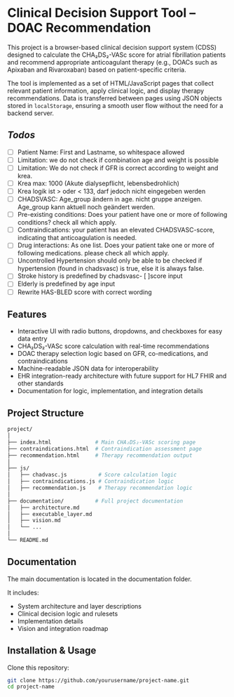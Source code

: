 # Clinical Decision Support Tool – DOAC Recommendation

This project is a browser-based clinical decision support system (CDSS) designed to calculate the CHA₂DS₂-VASc score for atrial fibrillation patients and recommend appropriate anticoagulant therapy (e.g., DOACs such as Apixaban and Rivaroxaban) based on patient-specific criteria.

The tool is implemented as a set of HTML/JavaScript pages that collect relevant patient information, apply clinical logic, and display therapy recommendations. Data is transferred between pages using JSON objects stored in `localStorage`, ensuring a smooth user flow without the need for a backend server.

## *Todos*

- [ ] Patient Name: First and Lastname, so whitespace allowed
- [ ] ⁠Limitation: we do not check if combination age and weight is possible
- [ ] ⁠Limitation: We do not check if GFR is correct according to weight and krea.
- [ ] ⁠Krea max: 1000 (Akute dialysepflicht, lebensbedrohlich)
- [ ] ⁠Krea logik ist > oder < 133, darf jedoch nicht eingegeben werden
- [ ] ⁠CHADSVASC: Age_group ändern in age. nicht gruppe anzeigen. Age_group kann aktuell noch geändert werden.
- [ ] ⁠Pre-existing conditions: Does your patient have one or more of following conditions? check all which apply.
- [ ] ⁠Contraindications: your patient has an elevated CHADSVASC-score, indicating that anticoagulation is needed.
- [ ] ⁠Drug interactions: As one list. Does your patient take one or more of following medications. please check all which apply.
- [ ] ⁠Uncontrolled Hypertension should only be able to be checked if hypertension (found in chadsvasc) is true, else it is always false.
- [ ] ⁠Stroke history is predefined by chadsvasc- [ ]score input
- [ ] ⁠Elderly is predefined by age input
- [ ] ⁠Rewrite HAS-BLED score with correct wording

## Features

- Interactive UI with radio buttons, dropdowns, and checkboxes for easy data entry  
- CHA₂DS₂-VASc score calculation with real-time recommendations  
- DOAC therapy selection logic based on GFR, co-medications, and contraindications  
- Machine-readable JSON data for interoperability  
- EHR integration-ready architecture with future support for HL7 FHIR and other standards  
- Documentation for logic, implementation, and integration details  

## Project Structure

```bash
project/
│
├── index.html              # Main CHA₂DS₂-VASc scoring page  
├── contraindications.html  # Contraindication assessment page  
├── recommendation.html     # Therapy recommendation output  
│
├── js/
│   ├── chadvasc.js          # Score calculation logic  
│   ├── contraindications.js # Contraindication logic  
│   ├── recommendation.js    # Therapy recommendation logic  
│
├── documentation/          # Full project documentation  
│   ├── architecture.md  
│   ├── executable_layer.md  
│   ├── vision.md  
│   └── ...  
│
└── README.md  
````

## Documentation
The main documentation is located in the documentation folder. 

It includes:
* System architecture and layer descriptions
* Clinical decision logic and rulesets
* Implementation details
* Vision and integration roadmap

## Installation & Usage
Clone this repository:

```bash
git clone https://github.com/yourusername/project-name.git
cd project-name
````
